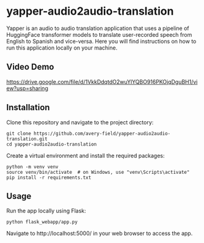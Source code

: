 # yapper-audio2audio-translation

Yapper is an audio to audio translation application that uses a pipeline of HuggingFace transformer models to translate user-recorded speech from English to Spanish and vice-versa. Here you will find instructions on how to run this application locally on your machine.

## Video Demo
https://drive.google.com/file/d/1VkkDdqtdO2wuYlYQBO916PKOjqDguBH1/view?usp=sharing

## Installation
Clone this repository and navigate to the project directory:


```
git clone https://github.com/avery-field/yapper-audio2audio-translation.git
cd yapper-audio2audio-translation
```

Create a virtual environment and install the required packages:


```
python -m venv venv
source venv/bin/activate  # on Windows, use "venv\Scripts\activate"
pip install -r requirements.txt
```


## Usage
Run the app locally using Flask:

```
python flask_webapp/app.py
```
Navigate to http://localhost:5000/ in your web browser to access the app.
